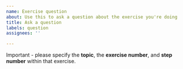 ```yaml
---
name: Exercise question
about: Use this to ask a question about the exercise you're doing
title: Ask a question
labels: question
assignees: ''

---
```


Important - please specify the **topic**, the **exercise number**, and **step number** within that exercise.

